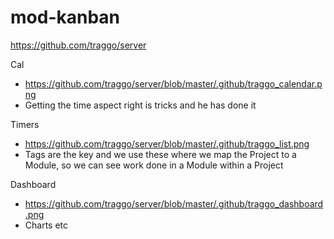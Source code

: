 # mod-kanban

https://github.com/traggo/server

Cal

- https://github.com/traggo/server/blob/master/.github/traggo_calendar.png
- Getting the time aspect right is tricks and he has done it

Timers

- https://github.com/traggo/server/blob/master/.github/traggo_list.png
- Tags are the key and we use these where we map the Project to a Module, so we can see work done in a Module within a Project

Dashboard

- https://github.com/traggo/server/blob/master/.github/traggo_dashboard.png
- Charts etc 